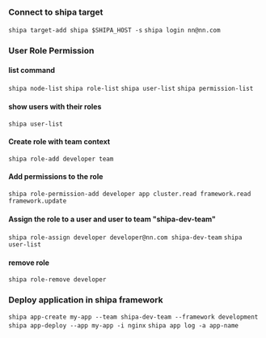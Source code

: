 ### Connect to shipa target
`shipa target-add shipa $SHIPA_HOST -s`
`shipa login nn@nn.com`

### User Role Permission

#### list command 
`shipa node-list`
`shipa role-list`
`shipa user-list`
`shipa permission-list`

#### show users with their roles
`shipa user-list`

#### Create role with team context
`shipa role-add developer team`

#### Add permissions to the role
`shipa role-permission-add developer app cluster.read framework.read framework.update`

#### Assign the role to a user and user to team "shipa-dev-team"
`shipa role-assign developer developer@nn.com shipa-dev-team`
`shipa user-list`

#### remove role 
`shipa role-remove developer`


### Deploy application in shipa framework
`shipa app-create my-app --team shipa-dev-team --framework development`
`shipa app-deploy --app my-app -i nginx`
`shipa app log -a app-name`





